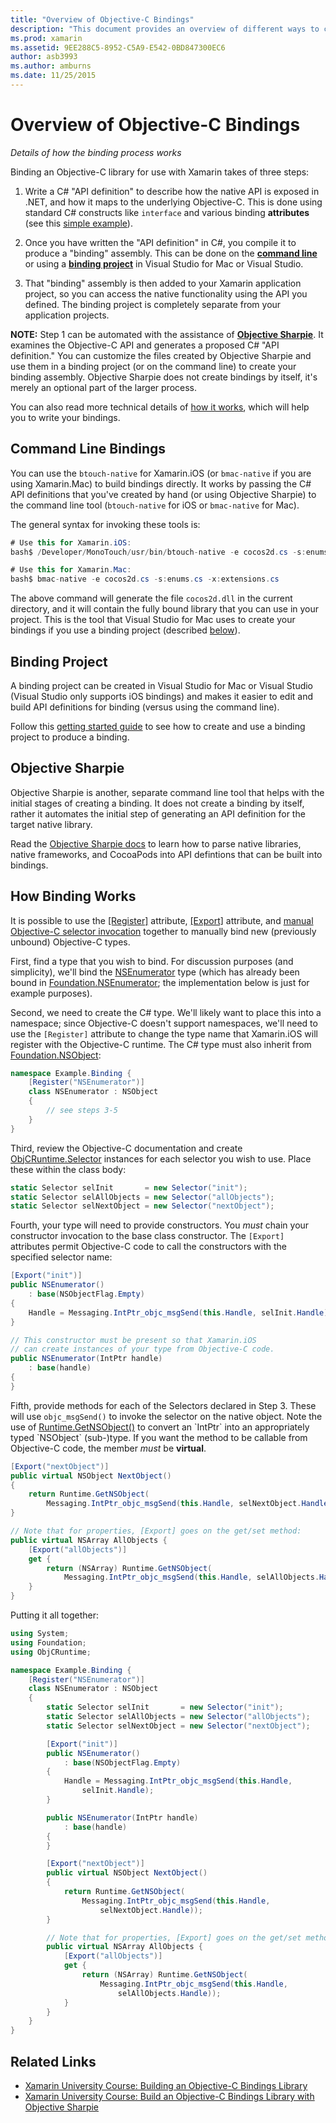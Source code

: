 ```yaml
---
title: "Overview of Objective-C Bindings"
description: "This document provides an overview of different ways to create C# bindings for Objective-C code, including command-line bindings, binding projects, and Objective Sharpie. It also discusses how binding works."
ms.prod: xamarin
ms.assetid: 9EE288C5-8952-C5A9-E542-0BD847300EC6
author: asb3993
ms.author: amburns
ms.date: 11/25/2015
---
```


# Overview of Objective-C Bindings

_Details of how the binding process works_

Binding an Objective-C library for use with Xamarin takes of three steps:

1. Write a C# "API definition" to describe how the native API is exposed in .NET, and how it
  maps to the underlying Objective-C. This is done using standard
  C# constructs like `interface` and various binding **attributes**
  (see this [simple example](~/cross-platform/macios/binding/objective-c-libraries.md#Binding_an_API)).

2. Once you have written the "API definition" in C#, you compile it
  to produce a "binding" assembly. This can be done on the [**command line**](#commandline) or
  using a [**binding project**](#bindingproject) in Visual Studio for Mac or Visual Studio.

3. That "binding" assembly is then added to your Xamarin application project,
  so you can access the native functionality using the API you defined.
  The binding project is completely separate from your application projects.

**NOTE:** Step 1 can be automated with the assistance of
  [**Objective Sharpie**](#objectivesharpie). It examines the Objective-C API
  and generates a proposed C# "API definition." You can customize the files
  created by Objective Sharpie and use them in a binding project
  (or on the command line) to create your binding assembly. Objective Sharpie
  does not create bindings by itself, it's merely an optional part of the larger process.

You can also read more technical details of [how it works](#howitworks), which will
help you to write your bindings.

<a name="Command_Line_Bindings" /><a name="commandline" />

## Command Line Bindings

You can use the `btouch-native` for Xamarin.iOS
(or `bmac-native` if you are using Xamarin.Mac) to build bindings directly. It
works by passing the C# API definitions that you've created by hand
(or using Objective Sharpie) to the command line tool (`btouch-native` for
iOS or `bmac-native` for Mac).


The general syntax for invoking these tools is:

```csharp
# Use this for Xamarin.iOS:
bash$ /Developer/MonoTouch/usr/bin/btouch-native -e cocos2d.cs -s:enums.cs -x:extensions.cs
```

```csharp
# Use this for Xamarin.Mac:
bash$ bmac-native -e cocos2d.cs -s:enums.cs -x:extensions.cs
```

The above command will generate the file `cocos2d.dll` in the current
directory, and it will contain the fully bound library that you can use in your
project. This is the tool that Visual Studio for Mac uses to create your bindings if you use a
binding project (described [below](#bindingproject)).


<a name="bindingproject" />

## Binding Project

A binding project can be created in Visual Studio for Mac or Visual Studio (Visual Studio
only supports iOS bindings) and makes it easier to edit and build API
definitions for binding (versus using the command line).

Follow this [getting started guide](~/cross-platform/macios/binding/objective-c-libraries.md#Getting_Started)
to see how to create and use a binding project to produce a binding.

<a name="objectivesharpie" />

## Objective Sharpie

Objective Sharpie is another, separate command line tool that helps with the
initial stages of creating a binding. It does not create a binding by itself,
rather it automates the initial step of generating an API definition for the
target native library.

Read the [Objective Sharpie docs](~/cross-platform/macios/binding/objective-sharpie/index.md)
to learn how to parse native libraries, native frameworks, and CocoaPods into
API defintions that can be built into bindings.

<a name="howitworks" />

## How Binding Works

It is possible to use the [[Register]](xref:Foundation.RegisterAttribute) attribute,
[[Export]](xref:Foundation.ExportAttribute) attribute, and
[manual Objective-C selector invocation](~/ios/internals/objective-c-selectors.md)
together to manually bind new (previously unbound) Objective-C types.

First, find a type that you wish to bind. For discussion purposes (and
simplicity), we'll bind the [NSEnumerator](https://developer.apple.com/iphone/library/documentation/Cocoa/Reference/Foundation/Classes/NSEnumerator_Class/Reference/Reference.html) type (which has already been bound in [Foundation.NSEnumerator](xref:Foundation.NSEnumerator); the implementation below
is just for example purposes).

Second, we need to create the C# type. We'll likely want to place this into a
namespace; since Objective-C doesn't support namespaces, we'll need to use the
`[Register]` attribute to change the type name that Xamarin.iOS will register with
the Objective-C runtime. The C# type must also inherit from [Foundation.NSObject](xref:Foundation.NSObject):

```csharp
namespace Example.Binding {
    [Register("NSEnumerator")]
    class NSEnumerator : NSObject
    {
        // see steps 3-5
    }
}
```

Third, review the Objective-C documentation and create [ObjCRuntime.Selector](https://developer.xamarin.com/api/type/ObjCRuntime.Selector/) instances for each selector
you wish to use. Place these within the class body:

```csharp
static Selector selInit       = new Selector("init");
static Selector selAllObjects = new Selector("allObjects");
static Selector selNextObject = new Selector("nextObject");
```

Fourth, your type will need to provide constructors. You *must* chain
your constructor invocation to the base class constructor. The `[Export]`
attributes permit Objective-C code to call the constructors with the specified
selector name:

```csharp
[Export("init")]
public NSEnumerator()
    : base(NSObjectFlag.Empty)
{
    Handle = Messaging.IntPtr_objc_msgSend(this.Handle, selInit.Handle);
}
```

```csharp
// This constructor must be present so that Xamarin.iOS
// can create instances of your type from Objective-C code.
public NSEnumerator(IntPtr handle)
    : base(handle)
{
}
```

Fifth, provide methods for each of the Selectors declared in Step 3. These
will use `objc_msgSend()` to invoke the selector on the native object. Note the
use of [Runtime.GetNSObject()](https://developer.xamarin.com/api/member/ObjCRuntime.Runtime.GetNSObject/(System.IntPtr)) to convert an `IntPtr` into an
appropriately typed `NSObject` (sub-)type. If you want the method to be callable
from Objective-C code, the member *must* be **virtual**.

```csharp
[Export("nextObject")]
public virtual NSObject NextObject()
{
    return Runtime.GetNSObject(
        Messaging.IntPtr_objc_msgSend(this.Handle, selNextObject.Handle));
}
```

```csharp
// Note that for properties, [Export] goes on the get/set method:
public virtual NSArray AllObjects {
    [Export("allObjects")]
    get {
        return (NSArray) Runtime.GetNSObject(
            Messaging.IntPtr_objc_msgSend(this.Handle, selAllObjects.Handle));
    }
}
```

Putting it all together:

```csharp
using System;
using Foundation;
using ObjCRuntime;

namespace Example.Binding {
    [Register("NSEnumerator")]
    class NSEnumerator : NSObject
    {
        static Selector selInit       = new Selector("init");
        static Selector selAllObjects = new Selector("allObjects");
        static Selector selNextObject = new Selector("nextObject");

        [Export("init")]
        public NSEnumerator()
            : base(NSObjectFlag.Empty)
        {
            Handle = Messaging.IntPtr_objc_msgSend(this.Handle,
                selInit.Handle);
        }

        public NSEnumerator(IntPtr handle)
            : base(handle)
        {
        }

        [Export("nextObject")]
        public virtual NSObject NextObject()
        {
            return Runtime.GetNSObject(
                Messaging.IntPtr_objc_msgSend(this.Handle,
                    selNextObject.Handle));
        }

        // Note that for properties, [Export] goes on the get/set method:
        public virtual NSArray AllObjects {
            [Export("allObjects")]
            get {
                return (NSArray) Runtime.GetNSObject(
                    Messaging.IntPtr_objc_msgSend(this.Handle,
                        selAllObjects.Handle));
            }
        }
    }
}
```

## Related Links

- [Xamarin University Course: Building an Objective-C Bindings Library](https://university.xamarin.com/classes/track/all#building-an-objective-c-bindings-library)
- [Xamarin University Course: Build an Objective-C Bindings Library with Objective Sharpie](https://university.xamarin.com/classes/track/all#build-an-objective-c-bindings-library-with-objective-sharpie)